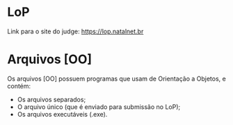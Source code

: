 # LoP
Link para o site do judge: https://lop.natalnet.br

# Arquivos [OO]
Os arquivos [OO] possuem programas que usam de Orientação a Objetos, e contém:
- Os arquivos separados;
- O arquivo único (que é enviado para submissão no LoP);
- Os arquivos executáveis (.exe).

